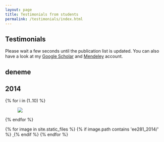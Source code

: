 ```yaml
---
layout: page
title: Testimonials from students
permalink: /testimonials/index.html
---
```


## Testimonials

Please wait a few seconds until the publication list is updated. You can also have a look at my [Google Scholar](http://scholar.google.com/citations?user=dzuKyxwAAAAJ&hl=en) and [Mendeley](http://www.mendeley.com/profiles/ozan-keysan/) account.

## deneme

## 2014

{% for i in (1..10) %}
<figure>

<img src="../images/evaluation/ee281_2014/file-{{ i }}.jpg" ><br>
</figure>

{% endfor %}


{% for image in site.static_files %}
    {% if image.path contains 'ee281_2014/' %}
        <a href="{{ site.baseurl }}{{ image.path }}" target="_blank">
            <img src="{{ site.baseurl }}{{ image.path }}" alt="" class="img-thumbnail" />
        </a>
    {% endif %}
{% endfor %}
